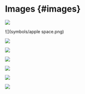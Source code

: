 # Images {#images}

![](symbols/apple.png)

![](symbols/apple space.png)

![](symbols/apple_.png)

![](symbols/apple-.png)

![](symbols/apple:.png)

![](symbols/apple!.png)

![](symbols/apple().png)

![](symbols/apple[].png)



